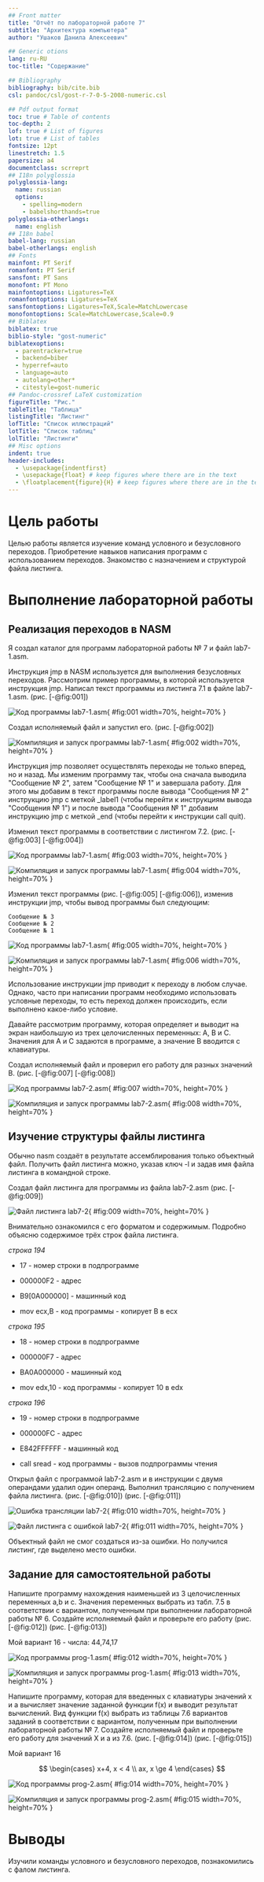```yaml
---
## Front matter
title: "Отчёт по лабораторной работе 7"
subtitle: "Архитектура компьютера"
author: "Ушаков Данила Алексеевич"

## Generic otions
lang: ru-RU
toc-title: "Содержание"

## Bibliography
bibliography: bib/cite.bib
csl: pandoc/csl/gost-r-7-0-5-2008-numeric.csl

## Pdf output format
toc: true # Table of contents
toc-depth: 2
lof: true # List of figures
lot: true # List of tables
fontsize: 12pt
linestretch: 1.5
papersize: a4
documentclass: scrreprt
## I18n polyglossia
polyglossia-lang:
  name: russian
  options:
	- spelling=modern
	- babelshorthands=true
polyglossia-otherlangs:
  name: english
## I18n babel
babel-lang: russian
babel-otherlangs: english
## Fonts
mainfont: PT Serif
romanfont: PT Serif
sansfont: PT Sans
monofont: PT Mono
mainfontoptions: Ligatures=TeX
romanfontoptions: Ligatures=TeX
sansfontoptions: Ligatures=TeX,Scale=MatchLowercase
monofontoptions: Scale=MatchLowercase,Scale=0.9
## Biblatex
biblatex: true
biblio-style: "gost-numeric"
biblatexoptions:
  - parentracker=true
  - backend=biber
  - hyperref=auto
  - language=auto
  - autolang=other*
  - citestyle=gost-numeric
## Pandoc-crossref LaTeX customization
figureTitle: "Рис."
tableTitle: "Таблица"
listingTitle: "Листинг"
lofTitle: "Список иллюстраций"
lotTitle: "Список таблиц"
lolTitle: "Листинги"
## Misc options
indent: true
header-includes:
  - \usepackage{indentfirst}
  - \usepackage{float} # keep figures where there are in the text
  - \floatplacement{figure}{H} # keep figures where there are in the text
---
```


# Цель работы

Целью работы является изучение команд условного и безусловного переходов. Приобретение навыков написания программ с использованием переходов. Знакомство с назначением и структурой файла листинга.

# Выполнение лабораторной работы

## Реализация переходов в NASM

Я создал каталог для программ лабораторной работы № 7 и файл lab7-1.asm.

Инструкция jmp в NASM используется для выполнения безусловных переходов. 
Рассмотрим пример программы, в которой используется инструкция jmp. 
Написал текст программы из листинга 7.1 в файле lab7-1.asm. (рис. [-@fig:001])

![Код программы lab7-1.asm](image/01.png){ #fig:001 width=70%, height=70% }

Создал исполняемый файл и запустил его. (рис. [-@fig:002])

![Компиляция и запуск программы lab7-1.asm](image/02.png){ #fig:002 width=70%, height=70% }

Инструкция jmp позволяет осуществлять переходы не только вперед, но и назад. 
Мы изменим программу так, чтобы она сначала выводила "Сообщение № 2", 
затем "Сообщение № 1" и завершала работу. Для этого мы добавим в текст программы 
после вывода "Сообщения № 2" инструкцию jmp с меткой _label1 
(чтобы перейти к инструкциям вывода "Сообщения № 1") и после вывода "Сообщения № 1" 
добавим инструкцию jmp с меткой _end (чтобы перейти к инструкции call quit).

Изменил текст программы в соответствии с листингом 7.2. (рис. [-@fig:003] [-@fig:004])

![Код программы lab7-1.asm](image/03.png){ #fig:003 width=70%, height=70% }

![Компиляция и запуск программы lab7-1.asm](image/04.png){ #fig:004 width=70%, height=70% }

Изменил текст программы (рис. [-@fig:005] [-@fig:006]), изменив инструкции jmp, чтобы вывод программы был следующим:
```
Сообщение № 3
Сообщение № 2
Сообщение № 1
```

![Код программы lab7-1.asm](image/05.png){ #fig:005 width=70%, height=70% }

![Компиляция и запуск программы lab7-1.asm](image/06.png){ #fig:006 width=70%, height=70% }

Использование инструкции jmp приводит к переходу в любом случае. 
Однако, часто при написании программ необходимо использовать условные переходы, 
то есть переход должен происходить, если выполнено какое-либо условие. 

Давайте рассмотрим программу, которая определяет и выводит на экран наибольшую из трех 
целочисленных переменных: A, B и C. Значения для A и C задаются в программе, 
а значение B вводится с клавиатуры.

Создал исполняемый файл и проверил его работу для разных значений B. (рис. [-@fig:007] [-@fig:008])

![Код программы lab7-2.asm](image/07.png){ #fig:007 width=70%, height=70% }

![Компиляция и запуск программы lab7-2.asm](image/08.png){ #fig:008 width=70%, height=70% }

## Изучение структуры файлы листинга

Обычно nasm создаёт в результате ассемблирования только объектный файл. 
Получить файл листинга можно, указав ключ -l и задав имя файла листинга в командной строке. 

Создал файл листинга для программы из файла lab7-2.asm (рис. [-@fig:009])

![Файл листинга lab7-2](image/09.png){ #fig:009 width=70%, height=70% }

Внимательно ознакомился с его форматом и содержимым. 
Подробно объясню содержимое трёх строк файла листинга.

*строка 194*

* 17 - номер строки в подпрограмме

* 000000F2 - адрес

* B9[0A000000] - машинный код

* mov ecx,B - код программы - копирует B в ecx

*строка 195*

* 18 - номер строки в подпрограмме

* 000000F7 - адрес

* BA0A000000 - машинный код

* mov edx,10 - код программы - копирует 10 в edx

*строка 196*

* 19 - номер строки в подпрограмме

* 000000FC - адрес

* E842FFFFFF - машинный код

* call sread - код программы - вызов подпрограммы чтения

Открыл файл с программой lab7-2.asm и в инструкции с двумя операндами удалил один операнд. 
Выполнил трансляцию с получением файла листинга. (рис. [-@fig:010]) (рис. [-@fig:011])

![Ошибка трансляции lab7-2](image/10.png){ #fig:010 width=70%, height=70% }

![Файл листинга с ошибкой lab7-2](image/11.png){ #fig:011 width=70%, height=70% }

Объектный файл не смог создаться из-за ошибки. Но получился листинг, где выделено место ошибки.

## Задание для самостоятельной работы

Напишите программу нахождения наименьшей из 3 целочисленных переменных a,b и c. 
Значения переменных выбрать из табл. 7.5 в соответствии с вариантом, полученным при выполнении лабораторной работы № 6.
Создайте исполняемый файл и проверьте его работу (рис. [-@fig:012]) (рис. [-@fig:013])

Мой вариант 16 - числа: 44,74,17

![Код программы prog-1.asm](image/12.png){ #fig:012 width=70%, height=70% }

![Компиляция и запуск программы prog-1.asm](image/13.png){ #fig:013 width=70%, height=70% }

Напишите программу, которая для введенных с клавиатуры значений x и a вычисляет значение заданной функции f(x) и выводит результат вычислений. 
Вид функции f(x) выбрать из таблицы 7.6 вариантов заданий в соответствии с вариантом, полученным при выполнении лабораторной работы № 7. 
Создайте исполняемый файл и проверьте его работу для значений X и a из 7.6. (рис. [-@fig:014]) (рис. [-@fig:015])

Мой вариант 16

$$
 \begin{cases}
	x+4, x < 4
	\\   
	ax, x \ge 4
 \end{cases}
$$

![Код программы prog-2.asm](image/14.png){ #fig:014 width=70%, height=70% }

![Компиляция и запуск программы prog-2.asm](image/15.png){ #fig:015 width=70%, height=70% }

# Выводы

Изучили команды условного и безусловного переходов, познакомились с фалом листинга.
